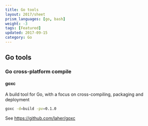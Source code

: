 ```yaml
---
title: Go tools
layout: 2017/sheet
prism_languages: [go, bash]
weight: -3
tags: [Featured]
updated: 2017-09-15
category: Go
---
```


## Go tools
### Go cross-platform compile
#### goxc

A build tool for Go, with a focus on cross-compiling, packaging and deployment

```bash
goxc -d=build -pv=0.1.0
```

See <https://github.com/laher/goxc>

